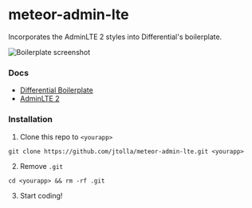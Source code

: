 # meteor-admin-lte

Incorporates the AdminLTE 2 styles into Differential's boilerplate.

![Boilerplate screenshot](http://d1b12n79so5csg.cloudfront.net/adminlte-screenshot.png)

### Docs
* [Differential Boilerplate](https://github.com/Differential/meteor-boilerplate)
* [AdminLTE 2](http://almsaeedstudio.com/themes/AdminLTE/documentation/index.html)

### Installation

1. Clone this repo to `<yourapp>`

  `git clone https://github.com/jtolla/meteor-admin-lte.git <yourapp>`

2. Remove `.git`

  `cd <yourapp> && rm -rf .git`

3. Start coding!
